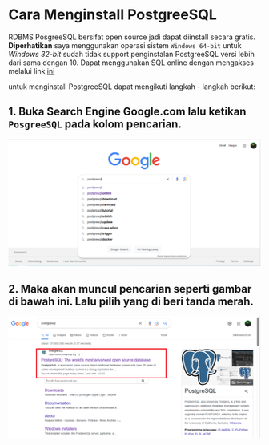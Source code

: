 # Cara Menginstall PostgreeSQL

RDBMS PosgreeSQL bersifat open source jadi dapat diinstall secara gratis. **Diperhatikan** saya menggunakan operasi sistem `Windows 64-bit` untuk *Windows 32-bit* sudah tidak support penginstalan PostgreeSQL versi lebih dari sama dengan 10. Dapat menggunakan SQL online dengan mengakses melalui link [ini](https://sqliteonline.com/)


untuk menginstall PostgreeSQL dapat mengikuti langkah - langkah berikut:

## 1. Buka Search Engine Google.com lalu ketikan `PosgreeSQL` pada kolom pencarian.

<div align='center'>
  
![gambar1](https://github.com/indracahyaramdani/PostgreeSQL-Zero-to-Hero/blob/fe2a47f4c3b9c684a6948e1fb4409508158c8921/image/img1.PNG)  
  
</div>

## 2. Maka akan muncul pencarian seperti gambar di bawah ini. Lalu pilih yang di beri tanda merah.

<div align='center'>
  
![gambar2](https://github.com/indracahyaramdani/PostgreeSQL-Zero-to-Hero/blob/f74341fb9d0761f7eb3d51cf35378f71a43b71ad/image/img2.PNG)  
  
</div>
